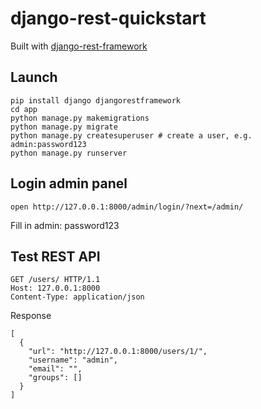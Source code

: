 # django-rest-quickstart
Built with [django-rest-framework](http://www.django-rest-framework.org/tutorial/quickstart/)

## Launch
```
pip install django djangorestframework 
cd app
python manage.py makemigrations
python manage.py migrate
python manage.py createsuperuser # create a user, e.g. admin:password123
python manage.py runserver
```

## Login admin panel
```
open http://127.0.0.1:8000/admin/login/?next=/admin/
```
Fill in admin: password123


## Test REST API
```
GET /users/ HTTP/1.1
Host: 127.0.0.1:8000
Content-Type: application/json
```

Response
```
[
  {
    "url": "http://127.0.0.1:8000/users/1/",
    "username": "admin",
    "email": "",
    "groups": []
  }
]
```